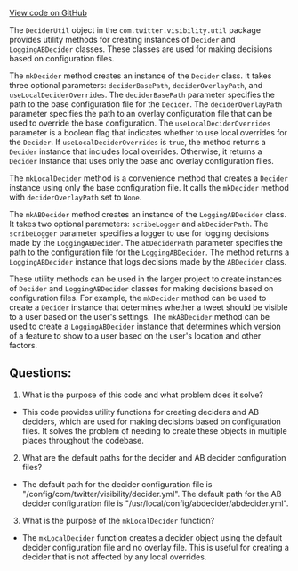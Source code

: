 [View code on GitHub](https://github.com/misbahsy/the-algorithm/visibilitylib/src/main/scala/com/twitter/visibility/util/DeciderUtil.scala)

The `DeciderUtil` object in the `com.twitter.visibility.util` package provides utility methods for creating instances of `Decider` and `LoggingABDecider` classes. These classes are used for making decisions based on configuration files. 

The `mkDecider` method creates an instance of the `Decider` class. It takes three optional parameters: `deciderBasePath`, `deciderOverlayPath`, and `useLocalDeciderOverrides`. The `deciderBasePath` parameter specifies the path to the base configuration file for the `Decider`. The `deciderOverlayPath` parameter specifies the path to an overlay configuration file that can be used to override the base configuration. The `useLocalDeciderOverrides` parameter is a boolean flag that indicates whether to use local overrides for the `Decider`. If `useLocalDeciderOverrides` is `true`, the method returns a `Decider` instance that includes local overrides. Otherwise, it returns a `Decider` instance that uses only the base and overlay configuration files.

The `mkLocalDecider` method is a convenience method that creates a `Decider` instance using only the base configuration file. It calls the `mkDecider` method with `deciderOverlayPath` set to `None`.

The `mkABDecider` method creates an instance of the `LoggingABDecider` class. It takes two optional parameters: `scribeLogger` and `abDeciderPath`. The `scribeLogger` parameter specifies a logger to use for logging decisions made by the `LoggingABDecider`. The `abDeciderPath` parameter specifies the path to the configuration file for the `LoggingABDecider`. The method returns a `LoggingABDecider` instance that logs decisions made by the `ABDecider` class.

These utility methods can be used in the larger project to create instances of `Decider` and `LoggingABDecider` classes for making decisions based on configuration files. For example, the `mkDecider` method can be used to create a `Decider` instance that determines whether a tweet should be visible to a user based on the user's settings. The `mkABDecider` method can be used to create a `LoggingABDecider` instance that determines which version of a feature to show to a user based on the user's location and other factors.
## Questions: 
 1. What is the purpose of this code and what problem does it solve? 
- This code provides utility functions for creating deciders and AB deciders, which are used for making decisions based on configuration files. It solves the problem of needing to create these objects in multiple places throughout the codebase.

2. What are the default paths for the decider and AB decider configuration files? 
- The default path for the decider configuration file is "/config/com/twitter/visibility/decider.yml". The default path for the AB decider configuration file is "/usr/local/config/abdecider/abdecider.yml".

3. What is the purpose of the `mkLocalDecider` function? 
- The `mkLocalDecider` function creates a decider object using the default decider configuration file and no overlay file. This is useful for creating a decider that is not affected by any local overrides.